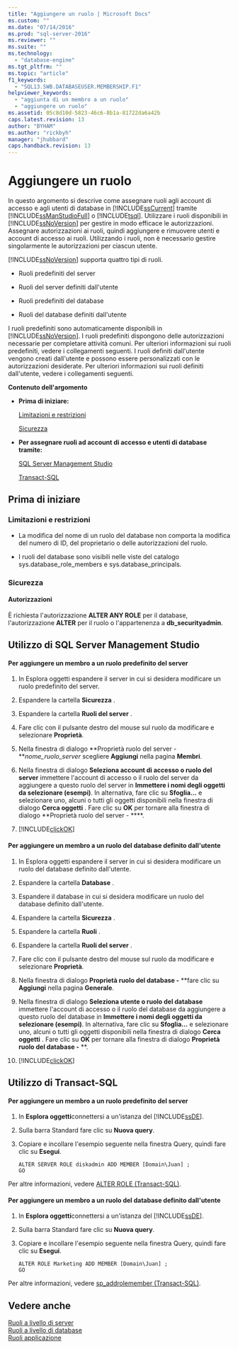 ```yaml
---
title: "Aggiungere un ruolo | Microsoft Docs"
ms.custom: ""
ms.date: "07/14/2016"
ms.prod: "sql-server-2016"
ms.reviewer: ""
ms.suite: ""
ms.technology: 
  - "database-engine"
ms.tgt_pltfrm: ""
ms.topic: "article"
f1_keywords: 
  - "SQL13.SWB.DATABASEUSER.MEMBERSHIP.F1"
helpviewer_keywords: 
  - "aggiunta di un membro a un ruolo"
  - "aggiungere un ruolo"
ms.assetid: 05c8d10d-5823-46c6-8b1a-81722da6a42b
caps.latest.revision: 13
author: "BYHAM"
ms.author: "rickbyh"
manager: "jhubbard"
caps.handback.revision: 13
---
```

# Aggiungere un ruolo
  In questo argomento si descrive come assegnare ruoli agli account di accesso e agli utenti di database in [!INCLUDE[ssCurrent](../../../includes/sscurrent-md.md)] tramite [!INCLUDE[ssManStudioFull](../../../includes/ssmanstudiofull-md.md)] o [!INCLUDE[tsql](../../../includes/tsql-md.md)]. Utilizzare i ruoli disponibili in [!INCLUDE[ssNoVersion](../../../includes/ssnoversion-md.md)] per gestire in modo efficace le autorizzazioni. Assegnare autorizzazioni ai ruoli, quindi aggiungere e rimuovere utenti e account di accesso ai ruoli. Utilizzando i ruoli, non è necessario gestire singolarmente le autorizzazioni per ciascun utente.  
  
 [!INCLUDE[ssNoVersion](../../../includes/ssnoversion-md.md)] supporta quattro tipi di ruoli.  
  
-   Ruoli predefiniti del server  
  
-   Ruoli del server definiti dall'utente  
  
-   Ruoli predefiniti del database  
  
-   Ruoli del database definiti dall'utente  
  
 I ruoli predefiniti sono automaticamente disponibili in [!INCLUDE[ssNoVersion](../../../includes/ssnoversion-md.md)]. I ruoli predefiniti dispongono delle autorizzazioni necessarie per completare attività comuni. Per ulteriori informazioni sui ruoli predefiniti, vedere i collegamenti seguenti. I ruoli definiti dall'utente vengono creati dall'utente e possono essere personalizzati con le autorizzazioni desiderate. Per ulteriori informazioni sui ruoli definiti dall'utente, vedere i collegamenti seguenti.  
  
 **Contenuto dell'argomento**  
  
-   **Prima di iniziare:**  
  
     [Limitazioni e restrizioni](#Restrictions)  
  
     [Sicurezza](#Security)  
  
-   **Per assegnare ruoli ad account di accesso e utenti di database tramite:**  
  
     [SQL Server Management Studio](#SSMSProcedure)  
  
     [Transact-SQL](#TsqlProcedure)  
  
##  <a name="BeforeYouBegin"></a> Prima di iniziare  
  
###  <a name="Restrictions"></a> Limitazioni e restrizioni  
  
-   La modifica del nome di un ruolo del database non comporta la modifica del numero di ID, del proprietario o delle autorizzazioni del ruolo.  
  
-   I ruoli del database sono visibili nelle viste del catalogo sys.database_role_members e sys.database_principals.  
  
###  <a name="Security"></a> Sicurezza  
  
####  <a name="Permissions"></a> Autorizzazioni  
 È richiesta l'autorizzazione **ALTER ANY ROLE** per il database, l'autorizzazione **ALTER** per il ruolo o l'appartenenza a **db_securityadmin**.  
  
##  <a name="SSMSProcedure"></a> Utilizzo di SQL Server Management Studio  
  
#### Per aggiungere un membro a un ruolo predefinito del server  
  
1.  In Esplora oggetti espandere il server in cui si desidera modificare un ruolo predefinito del server.  
  
2.  Espandere la cartella **Sicurezza** .  
  
3.  Espandere la cartella **Ruoli del server** .  
  
4.  Fare clic con il pulsante destro del mouse sul ruolo da modificare e selezionare **Proprietà**.  
  
5.  Nella finestra di dialogo **Proprietà ruolo del server -***nome_ruolo_server* scegliere **Aggiungi** nella pagina **Membri**.  
  
6.  Nella finestra di dialogo **Seleziona account di accesso o ruolo del server** immettere l'account di accesso o il ruolo del server da aggiungere a questo ruolo del server in **Immettere i nomi degli oggetti da selezionare (esempi)**. In alternativa, fare clic su **Sfoglia…** e selezionare uno, alcuni o tutti gli oggetti disponibili nella finestra di dialogo **Cerca oggetti** . Fare clic su **OK** per tornare alla finestra di dialogo **Proprietà ruolo del server - ****.  
  
7.  [!INCLUDE[clickOK](../../../includes/clickok-md.md)]  
  
#### Per aggiungere un membro a un ruolo del database definito dall'utente  
  
1.  In Esplora oggetti espandere il server in cui si desidera modificare un ruolo del database definito dall'utente.  
  
2.  Espandere la cartella **Database** .  
  
3.  Espandere il database in cui si desidera modificare un ruolo del database definito dall'utente.  
  
4.  Espandere la cartella **Sicurezza** .  
  
5.  Espandere la cartella **Ruoli** .  
  
6.  Espandere la cartella **Ruoli del server** .  
  
7.  Fare clic con il pulsante destro del mouse sul ruolo da modificare e selezionare **Proprietà**.  
  
8.  Nella finestra di dialogo **Proprietà ruolo del database -** **fare clic su **Aggiungi** nella pagina **Generale**.  
  
9. Nella finestra di dialogo **Seleziona utente o ruolo del database** immettere l'account di accesso o il ruolo del database da aggiungere a questo ruolo del database in **Immettere i nomi degli oggetti da selezionare (esempi)**. In alternativa, fare clic su **Sfoglia…** e selezionare uno, alcuni o tutti gli oggetti disponibili nella finestra di dialogo **Cerca oggetti** . Fare clic su **OK** per tornare alla finestra di dialogo **Proprietà ruolo del database -** **.  
  
10. [!INCLUDE[clickOK](../../../includes/clickok-md.md)]  
  
##  <a name="TsqlProcedure"></a> Utilizzo di Transact-SQL  
  
#### Per aggiungere un membro a un ruolo predefinito del server  
  
1.  In **Esplora oggetti**connettersi a un'istanza del [!INCLUDE[ssDE](../../../includes/ssde-md.md)].  
  
2.  Sulla barra Standard fare clic su **Nuova query**.  
  
3.  Copiare e incollare l'esempio seguente nella finestra Query, quindi fare clic su **Esegui**.  
  
    ```  
    ALTER SERVER ROLE diskadmin ADD MEMBER [Domain\Juan] ;  
    GO  
    ```  
  
 Per altre informazioni, vedere [ALTER ROLE &#40;Transact-SQL&#41;](../../../t-sql/statements/alter-role-transact-sql.md).  
  
#### Per aggiungere un membro a un ruolo del database definito dall'utente  
  
1.  In **Esplora oggetti**connettersi a un'istanza del [!INCLUDE[ssDE](../../../includes/ssde-md.md)].  
  
2.  Sulla barra Standard fare clic su **Nuova query**.  
  
3.  Copiare e incollare l'esempio seguente nella finestra Query, quindi fare clic su **Esegui**.  
  
    ```  
    ALTER ROLE Marketing ADD MEMBER [Domain\Juan] ;  
    GO  
    ```  
  
 Per altre informazioni, vedere [sp_addrolemember &#40;Transact-SQL&#41;](../../../relational-databases/system-stored-procedures/sp-addrolemember-transact-sql.md).  
  
## Vedere anche  
 [Ruoli a livello di server](../../../relational-databases/security/authentication-access/server-level-roles.md)   
 [Ruoli a livello di database](../../../relational-databases/security/authentication-access/database-level-roles.md)   
 [Ruoli applicazione](../../../relational-databases/security/authentication-access/application-roles.md)  
  
  